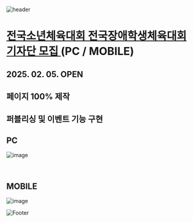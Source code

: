 ![header](https://capsule-render.vercel.app/api?type=wave&color=auto&height=150&section=header&text=2025.%2002.%2006%20-%2002.%2007&fontSize=60)

# <a href="https://onlinepage.co.kr/2025nsgn/reporter.php"> 전국소년체육대회 전국장애학생체육대회 <br> 기자단 모집 </a> (PC / MOBILE)
## 2025. 02. 05. OPEN
## 페이지 100% 제작 <br>
## 퍼블리싱 및 이벤트 기능 구현

## PC
![image](https://github.com/user-attachments/assets/3b22b4c7-e067-41e4-b505-77fc36aa9666)

 <br>

## MOBILE
![image](https://github.com/user-attachments/assets/db4f0281-3352-41bb-87f7-50899b818e4f)



![Footer](https://capsule-render.vercel.app/api?type=waving&color=auto&height=200&section=footer)









